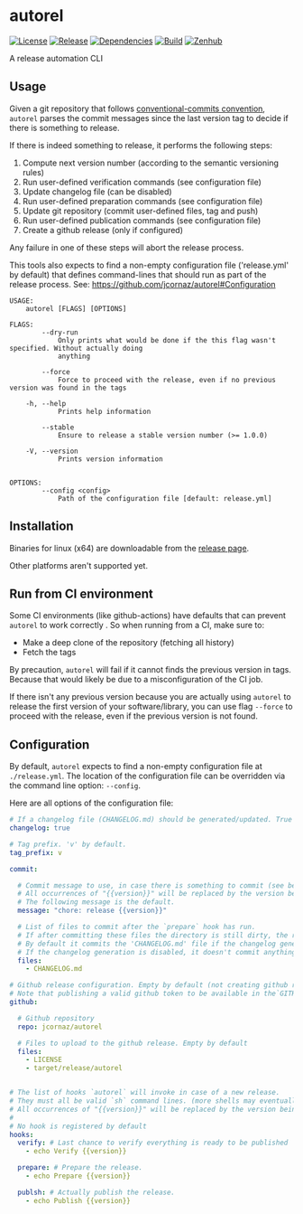 # autorel

[![License](https://img.shields.io/github/license/jcornaz/autorel)](https://github.com/jcornaz/autorel/blob/main/LICENSE)
[![Release](https://img.shields.io/github/v/release/jcornaz/autorel?sort=semver)](https://github.com/jcornaz/autorel/releases)
[![Dependencies](https://deps.rs/repo/github/jcornaz/autorel/status.svg)](https://deps.rs/repo/github/jcornaz/autorel)
[![Build](https://img.shields.io/github/checks-status/jcornaz/autorel/main)](https://github.com/jcornaz/autorel/actions/workflows/build.yml)
[![Zenhub](https://img.shields.io/badge/workspace-zenhub-%236061be)](https://app.zenhub.com/workspaces/autorel-60980eaac1cd55000f3de46b/board)

A release automation CLI

## Usage

Given a git repository that follows [conventional-commits convention](https://www.conventionalcommits.org),
`autorel` parses the commit messages since the last version tag to decide if there is something to release.

If there is indeed something to release, it performs the following steps:

1. Compute next version number (according to the semantic versioning rules)
2. Run user-defined verification commands (see configuration file)
3. Update changelog file (can be disabled)
4. Run user-defined preparation commands (see configuration file)
5. Update git repository (commit user-defined files, tag and push)
6. Run user-defined publication commands (see configuration file)
7. Create a github release (only if configured)

Any failure in one of these steps will abort the release process.

This tools also expects to find a non-empty configuration file ('release.yml' by default) that defines command-lines
that should run as part of the release process. See: https://github.com/jcornaz/autorel#Configuration

```
USAGE:
    autorel [FLAGS] [OPTIONS]

FLAGS:
        --dry-run
            Only prints what would be done if the this flag wasn't specified. Without actually doing
            anything

        --force
            Force to proceed with the release, even if no previous version was found in the tags

    -h, --help
            Prints help information

        --stable
            Ensure to release a stable version number (>= 1.0.0)

    -V, --version
            Prints version information


OPTIONS:
        --config <config>
            Path of the configuration file [default: release.yml]
```

## Installation

Binaries for linux (x64) are downloadable from the [release page](https://github.com/jcornaz/autorel/releases).

Other platforms aren't supported yet.

## Run from CI environment

Some CI environments (like github-actions) have defaults that can prevent `autorel` to work correctly . So when running from a CI, make sure to:

* Make a deep clone of the repository (fetching all history)
* Fetch the tags

By precaution, `autorel` will fail if it cannot finds the previous version in tags. Because that
would likely be due to a misconfiguration of the CI job.

If there isn't any previous version because you are actually using `autorel` to release the first version of your software/library,
you can use flag `--force` to proceed with the release, even if the previous version is not found.

## Configuration

By default, `autorel` expects to find a non-empty configuration file at `./release.yml`. The location of the
configuration file can be overridden via the command line option: `--config`.

Here are all options of the configuration file:

```yaml
# If a changelog file (CHANGELOG.md) should be generated/updated. True by default
changelog: true

# Tag prefix. 'v' by default.
tag_prefix: v

commit:

  # Commit message to use, in case there is something to commit (see bellow).
  # All occurrences of "{{version}}" will be replaced by the version being released.
  # The following message is the default.
  message: "chore: release {{version}}"

  # List of files to commit after the `prepare` hook has run.
  # If after committing these files the directory is still dirty, the release process will fail.
  # By default it commits the 'CHANGELOG.md' file if the changelog generation is enabled.
  # If the changelog generation is disabled, it doesn't commit anything by default.
  files:
    - CHANGELOG.md

# Github release configuration. Empty by default (not creating github releases)
# Note that publishing a valid github token to be available in the`GITHUB_TOKEN` environment variable 
github:

  # Github repository
  repo: jcornaz/autorel

  # Files to upload to the github release. Empty by default
  files:
    - LICENSE
    - target/release/autorel


# The list of hooks `autorel` will invoke in case of a new release.
# They must all be valid `sh` command lines. (more shells may eventually be supported in the future)
# All occurrences of "{{version}}" will be replaced by the version being released.
# 
# No hook is registered by default
hooks:
  verify: # Last chance to verify everything is ready to be published 
    - echo Verify {{version}}

  prepare: # Prepare the release.
    - echo Prepare {{version}}

  publsh: # Actually publish the release.
    - echo Publish {{version}}
```
